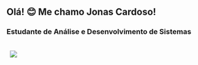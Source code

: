 ## Olá! 😊 Me chamo Jonas Cardoso! 

### Estudante de Análise e Desenvolvimento de Sistemas


<div><br>
<img src="https://img.shields.io/badge/HTML5-E34F26?style=for-the-badge&logo=html5&logoColor=white" alt="">
<img src="https://img.shields.io/badge/CSS3-1572B6?style=for-the-badge&logo=css3&logoColor=white" alt="">
<img src="https://img.shields.io/badge/JavaScript-323330?style=for-the-badge&logo=javascript&logoColor=F7DF1E">
</div>
